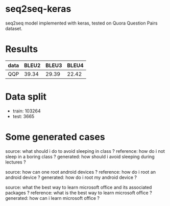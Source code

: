 # seq2seq-keras
seq2seq model implemented with keras, tested on Quora Question Pairs dataset.

# Results

data | BLEU2 |  BLEU3  |  BLEU4
-|-|-|-
QQP | 39.34 | 29.39 | 22.42

# Data split

+ train: 103264
+ test: 3665

# Some generated cases

source: what should i do to avoid sleeping in class ?
reference: how do i not sleep in a boring class ?
generated: how should i avoid sleeping during lectures ?

source: how can one root android devices ?
reference: how do i root an android device ?
generated: how do i root my android device ?


source: what the best way to learn microsoft office and its associated packages ?
reference: what is the best way to learn microsoft office ?
generated: how can i learn microsoft office ?
